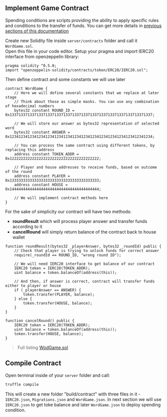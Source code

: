 Implement Game Contract
---  
Spending conditions are scripts providing the ability to apply specific rules and conditions to the transfer of funds. 
You can get more details in [previous sections of this documentation](../../spending-conditions.md)  

Create new Solidity file inside `server/contracts` folder and call it `WordGame.sol`.  
Open this file in your code editor. 
Setup your pragma and import IERC20 interface from openzeppelin library:
```solidity
pragma solidity ^0.5.0;
import "openzeppelin-solidity/contracts/token/ERC20/IERC20.sol";
```

Then define contract and some constants we will use later
```solidity
contract WordGame {
	// Here we will define several constants that we replace at later stage
	// Think about those as simple masks. You can use any combination of hexadecimal numbers
	bytes32 constant ROUND_ID = 0x1337133713371337133713371337133713371337133713371337133713371337;
	
	// We will store our answer as bytes32 representation of selected word
	bytes32 constant ANSWER = 0x1234123412341234123412341234123412341234123412341234123412341234;
	
	// You can process the same contract using different tokens, by replacing this address
	address constant TOKEN_ADDR = 0x1222222222222222222222222222222222222222;
	
	// Player and house addresses to receive funds, based on outcome of the round
	address constant PLAYER = 0x1333333333333333333333333333333333333333;
	address constant HOUSE = 0x1444444444444444444444444444444444444444;
	
	// We will implement contract methods here
}
```

For the sake of simplicity our contract will have two methods:
- **roundResult** which will process player answer and transfer funds according to it
- **cancelRound** will simply return balance of the contract back to house wallet  
```solidity
function roundResult(bytes32 _playerAnswer, bytes32 _roundId) public {
	// Check that player is trying to unlock funds for correct answer 
	require(_roundId == ROUND_ID, "wrong round ID");
	
	// We will need IERC20 interface to get balance of our contract
	IERC20 token = IERC20(TOKEN_ADDR);
	uint balance = token.balanceOf(address(this));

	// And then, if answer is correct, contract will transfer funds either to player or house 
	if (_playerAnswer == ANSWER) {
		token.transfer(PLAYER, balance);
	} else {
		token.transfer(HOUSE, balance);
	}
}

function cancelRound() public {
	IERC20 token = IERC20(TOKEN_ADDR);
	uint balance = token.balanceOf(address(this));
	token.transfer(HOUSE, balance);
}
```
> Full listing [WodGame.sol](https://github.com/MaxStalker/leap-word-game/blob/master/server/contracts/WordGame.sol) 

Compile Contract
---
Open terminal inside of your `server` folder and call:
```bash
truffle compile
```
This will create a new folder "build/contract" with three files in it - `IERC20.json`, `Migrations.json` and `WordGame.json`.
In next section we will use `IERC20.json` to get toke balance and later `WordGame.json` to deploy spending condition.   

